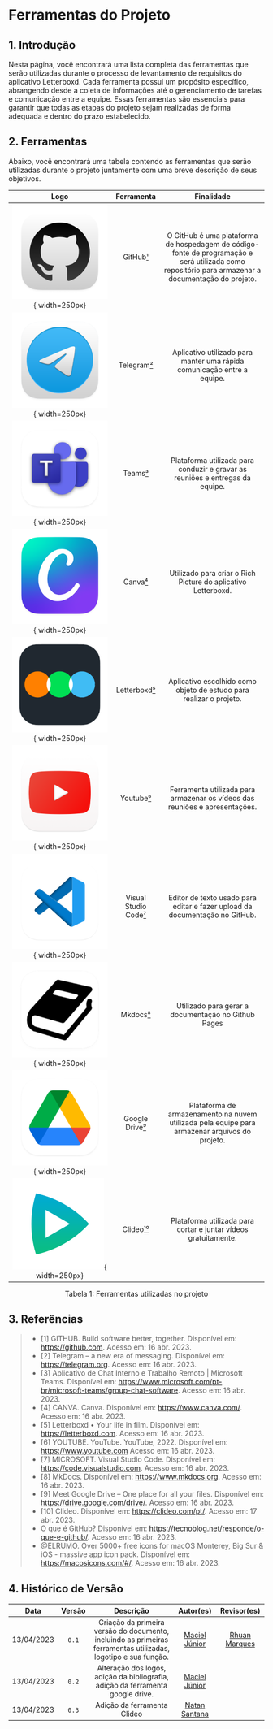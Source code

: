 # Ferramentas do Projeto

## 1. Introdução

Nesta página, você encontrará uma lista completa das ferramentas que serão utilizadas durante o processo de levantamento de requisitos do aplicativo Letterboxd. Cada ferramenta possui um propósito específico, abrangendo desde a coleta de informações até o gerenciamento de tarefas e comunicação entre a equipe. Essas ferramentas são essenciais para garantir que todas as etapas do projeto sejam realizadas de forma adequada e dentro do prazo estabelecido.

## 2. Ferramentas

Abaixo, você encontrará uma tabela contendo as ferramentas que serão utilizadas durante o projeto juntamente com uma breve descrição de seus objetivos.

|                                      Logo                                       |           Ferramenta            |                                                                     Finalidade                                                                     |
| :-----------------------------------------------------------------------------: | :-----------------------------: | :------------------------------------------------------------------------------------------------------------------------------------------------: |
|            ![Logo GitHub](../assets/logo-git-hub.png){ width=250px}             |       GitHub[¹](#ancora1)       | O GitHub é uma plataforma de hospedagem de código-fonte de programação e será utilizada como repositório para armazenar a documentação do projeto. |
|           ![Logo Telegram](../assets/logo-telegram.png){ width=250px}           |      Telegram[²](#ancora2)      |                                      Aplicativo utilizado para manter uma rápida comunicação entre a equipe.                                       |
|              ![Logo Teams](../assets/logo-teams.png){ width=250px}              |       Teams[³](#ancora3)        |                                   Plataforma utilizada para conduzir e gravar as reuniões e entregas da equipe.                                    |
|              ![Logo Canva](../assets/logo-canva.png){ width=250px}              |       Canva[⁴](#ancora4)        |                                           Utilizado para criar o Rich Picture do aplicativo Letterboxd.                                            |
|         ![Logo Letterboxd](../assets/logo-letterboxd.png){ width=250px}         |     Letterboxd[⁵](#ancora5)     |                                        Aplicativo escolhido como objeto de estudo para realizar o projeto.                                         |
|            ![Logo Youtube](../assets/logo-yotube.png){ width=250px}             |      Youtube[⁶](#ancora6)       |                                    Ferramenta utilizada para armazenar os vídeos das reuniões e apresentações.                                     |
| ![Logo Visual Studio Code](../assets/logo-visual-studio-code.png){ width=250px} | Visual Studio Code[⁷](#ancora7) |                                    Editor de texto usado para editar e fazer upload da documentação no GitHub.                                     |
|             ![Logo Mkdocs](../assets/logo-mkdocs.png){ width=250px}             |       Mkdocs[⁸](#ancora8)       |                                                Utilizado para gerar a documentação no Github Pages                                                 |
|       ![Logo Google Drive](../assets/logo-google-drive.png){ width=250px}       |    Google Drive[⁹](#ancora9)    |                           Plataforma de armazenamento na nuvem utilizada pela equipe para armazenar arquivos do projeto.                           |
|             ![Logo Clideo](../assets/logo-clideo.png){ width=250px}             |      Clideo[¹⁰](#ancora10)      |                                          Plataforma utilizada para cortar e juntar vídeos gratuitamente.                                           |

<div style="text-align: center">
<p>Tabela 1: Ferramentas utilizadas no projeto</p>
</div>

## 3. Referências

> - <a id="ancora1"></a>[1] GITHUB. Build software better, together. Disponível em: <https://github.com>. Acesso em: 16 abr. 2023.
> - <a id="ancora2"></a>[2] Telegram – a new era of messaging. Disponível em: <https://telegram.org>. Acesso em: 16 abr. 2023.
> - <a id="ancora3"></a>[3] Aplicativo de Chat Interno e Trabalho Remoto | Microsoft Teams. Disponível em: <https://www.microsoft.com/pt-br/microsoft-teams/group-chat-software>. Acesso em: 16 abr. 2023.
> - <a id="ancora4"></a>[4] CANVA. Canva. Disponível em: <https://www.canva.com/>. Acesso em: 16 abr. 2023.
> - <a id="ancora5"></a>[5] Letterboxd • Your life in film. Disponível em: <https://letterboxd.com>. Acesso em: 16 abr. 2023.
> - <a id="ancora6"></a>[6] YOUTUBE. YouTube. YouTube, 2022. Disponível em: <https://www.youtube.com> Acesso em: 16 abr. 2023.
> - <a id="ancora7"></a>[7] MICROSOFT. Visual Studio Code. Disponível em: <https://code.visualstudio.com>. Acesso em: 16 abr. 2023.
> - <a id="ancora8"></a>[8] MkDocs. Disponível em: <https://www.mkdocs.org>. Acesso em: 16 abr. 2023.
> - <a id="ancora9"></a>[9] Meet Google Drive – One place for all your files. Disponível em: <https://drive.google.com/drive/>. Acesso em: 16 abr. 2023.
> - <a id="ancora10"></a>[10] Clideo. Disponível em: <https://clideo.com/pt/>. Acesso em: 17 abr. 2023.
> - <a></a>O que é GitHub? Disponível em: <https://tecnoblog.net/responde/o-que-e-github/>. Acesso em: 16 abr. 2023.
> - <a></a>@ELRUMO. Over 5000+ free icons for macOS Monterey, Big Sur & iOS - massive app icon pack. Disponível em: <https://macosicons.com/#/>. Acesso em: 16 abr. 2023.

## 4. Histórico de Versão

|    Data    | Versão |                                                   Descrição                                                    |                      Autor(es)                      |                 Revisor(es)                 |
| :--------: | :----: | :------------------------------------------------------------------------------------------------------------: | :-------------------------------------------------: | :-----------------------------------------: |
| 13/04/2023 |  `0.1`   | Criação da primeira versão do documento, incluindo as primeiras ferramentas utilizadas, logotipo e sua função. | [Maciel Júnior](https://github.com/macieljuniormax) | [Rhuan Marques](https://github.com/RhuanMr) |
| 13/04/2023 |  `0.2`   |                Alteração dos logos, adição da bibliografia, adição da ferramenta google drive.                 | [Maciel Júnior](https://github.com/macieljuniormax) |                                             |
| 13/04/2023 |  `0.3`   |                Adição da ferramenta Clideo                 | [Natan Santana](https://github.com/Neitan2001) |                                             |

